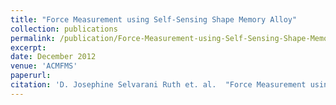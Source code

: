 ```yaml
---
title: "Force Measurement using Self-Sensing Shape Memory Alloy"
collection: publications
permalink: /publication/Force-Measurement-using-Self-Sensing-Shape-Memory-Alloy
excerpt: 
date: December 2012
venue: 'ACMFMS'
paperurl: 
citation: 'D. Josephine Selvarani Ruth et. al.  "Force Measurement using Self-Sensing Shape Memory Alloy", <i>Proceedings of 3rd Asian Conference on Mechanics of Functional Materials and Structures ACMFMS12</i>, IITD Delhi, 5-8 December 2012, 55-58.'
---
```


